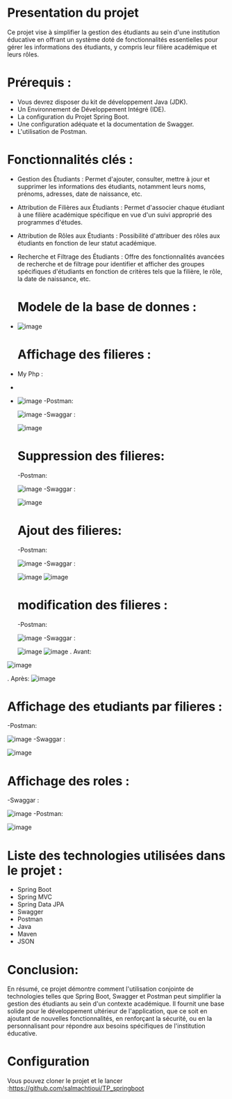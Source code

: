 # Presentation du projet
Ce projet vise à simplifier la gestion des étudiants au sein d'une institution éducative en offrant un système doté de fonctionnalités essentielles pour gérer les informations des étudiants, y compris leur filière académique et leurs rôles.

# Prérequis :
- Vous devrez disposer du kit de développement Java (JDK).
- Un Environnement de Développement Intégré (IDE).
- La configuration du Projet Spring Boot.
- Une configuration adéquate et la documentation de Swagger.
- L'utilisation de Postman.

# Fonctionnalités clés :
- Gestion des Étudiants : Permet d'ajouter, consulter, mettre à jour et supprimer les informations des étudiants, notamment leurs noms, prénoms, adresses, date de naissance, etc.
- Attribution de Filières aux Étudiants : Permet d'associer chaque étudiant à une filière académique spécifique en vue d'un suivi approprié des programmes d'études.
- Attribution de Rôles aux Étudiants : Possibilité d'attribuer des rôles aux étudiants en fonction de leur statut académique.
- Recherche et Filtrage des Étudiants : Offre des fonctionnalités avancées de recherche et de filtrage pour identifier et afficher des groupes spécifiques d'étudiants en fonction de critères tels que la filière, le rôle, la date de naissance, etc.

   # Modele de la base de donnes :
- ![image](https://github.com/salmachtioui/TP_springboot/assets/147477621/fd8dacf8-2e83-4ffc-b5cd-e93ae5e1c494)

   # Affichage des filieres :
- My Php :
- 
- ![image](https://github.com/salmachtioui/TP_springboot/assets/147477621/b2d6d303-a334-4d7a-8977-9b6ec61c983f)
 -Postman:

  ![image](https://github.com/salmachtioui/TP_springboot/assets/147477621/c126fdd5-bb59-4b33-875f-fea026c75489)
  -Swaggar :
  
  ![image](https://github.com/salmachtioui/TP_springboot/assets/147477621/516a5cde-9c87-4934-88aa-b38f2186641e)
  # Suppression des filieres:
  -Postman:
  
  ![image](https://github.com/salmachtioui/TP_springboot/assets/147477621/970d0253-909a-4bad-a8e8-4f370be4a64d)
  -Swaggar :
  
  ![image](https://github.com/salmachtioui/TP_springboot/assets/147477621/1cf8f934-6ff1-42bb-8d8a-776f401a4d31)

  # Ajout des filieres:
  -Postman:
  
  ![image](https://github.com/salmachtioui/TP_springboot/assets/147477621/a1e06417-cca4-4a3b-bc12-f3719a5fc70e)
  -Swaggar :
  
  ![image](https://github.com/salmachtioui/TP_springboot/assets/147477621/49058735-16b9-40ce-a7f7-2a5e4c7cb38b)
  ![image](https://github.com/salmachtioui/TP_springboot/assets/147477621/51d7fbef-1c5d-4e28-ae50-65e0811de458)

  # modification des filieres :
  -Postman:
  
  ![image](https://github.com/salmachtioui/TP_springboot/assets/147477621/c13d8b06-1fce-41e9-a601-8f0ee5daeb6f)
  -Swaggar :
  
  ![image](https://github.com/salmachtioui/TP_springboot/assets/147477621/a3c4378d-564e-4118-9ea4-1af9e8561eaa)
  ![image](https://github.com/salmachtioui/TP_springboot/assets/147477621/91776c6f-f5c7-4f93-a5c7-5c98348061a5)
. Avant:

 ![image](https://github.com/salmachtioui/TP_springboot/assets/147477621/fc4b71b7-066f-4fcb-9aea-e5d8745c19b2)

. Après:
![image](https://github.com/salmachtioui/TP_springboot/assets/147477621/d4c23adc-8311-4ce2-9cb6-512a57dd7314)
# Affichage des etudiants par filieres :
-Postman:

![image](https://github.com/salmachtioui/TP_springboot/assets/147477621/715059ff-b95d-42f4-aa7f-0e813a623a39)
 -Swaggar :
 
 ![image](https://github.com/salmachtioui/TP_springboot/assets/147477621/b3c6a35a-0612-4f72-a6d3-2503d3df0f60)
# Affichage des roles  :
-Swaggar :

![image](https://github.com/salmachtioui/TP_springboot/assets/147477621/df434254-c0b8-43f8-b1a9-9fa4a943d320)
-Postman:

![image](https://github.com/salmachtioui/TP_springboot/assets/147477621/02c7b9d9-ee74-4ff7-a16a-686111354f22)
# Liste des technologies utilisées dans le projet :
- Spring Boot
- Spring MVC
- Spring Data JPA
- Swagger
- Postman
- Java
- Maven
- JSON
# Conclusion:
En résumé, ce projet démontre comment l'utilisation conjointe de technologies telles que Spring Boot, Swagger et Postman peut simplifier la gestion des étudiants au sein d'un contexte académique. Il fournit une base solide pour le développement ultérieur de l'application, que ce soit en ajoutant de nouvelles fonctionnalités, en renforçant la sécurité, ou en la personnalisant pour répondre aux besoins spécifiques de l'institution éducative.

# Configuration
Vous pouvez cloner le projet et le lancer :https://github.com/salmachtioui/TP_springboot






